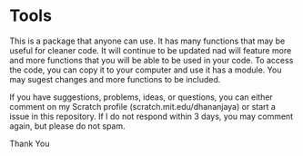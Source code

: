 # Tools
This is a package that anyone can use.  It has many functions that may be useful for cleaner code.  It will continue to be updated nad will feature more and more functions that
you will be able to be used in your code.  To access the code, you can copy it to your computer and use it has a module.  You may sugest changes and more functions to be included.

If you have suggestions, problems, ideas, or questions, you can either comment on my Scratch profile (scratch.mit.edu/dhananjaya) or start a issue in this repository.  If I do not
respond within 3 days, you may comment again, but please do not spam.

Thank You

